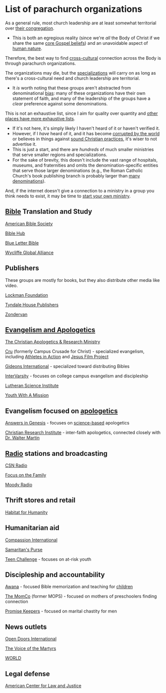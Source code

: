 
# List of parachurch organizations

As a general rule, most church leadership are at least somewhat territorial over [their congregation](mgmt-church.md).

- This is both an egregious reality (since we're *all* the Body of Christ if we share the same [core Gospel beliefs](jesus-gospel.md)) and an unavoidable aspect of [human nature](humanity.md).

Therefore, the best way to find [cross-cultural](culture.md) connection across the Body is through parachurch organizations.

The organizations may die, but the [specializations](jobs-specialization.md) will carry on as long as there's a cross-cultural need and church leadership are territorial.

- It *is* worth noting that these groups aren't abstracted from denominational [bias](bias.md): many of these organizations have their own statement of faith, and many of the leadership of the groups have a *clear* preference against some denominations.

This is not an exhaustive list, since I aim for quality over quantity and [other places have more exhaustive lists](https://en.wikipedia.org/wiki/List_of_parachurch_organizations).

- If it's not here, it's simply likely I haven't heard of it or haven't verified it.
- However, if I *have* heard of it, and it has become [corrupted by the world](christian-west.md) or believes in things against [sound Christian practices](christian-exercises.md), it's wiser to not advertise it.
- This is just a start, and there are *hundreds* of much smaller ministries that serve smaller regions and specializations.
- For the sake of brevity, this doesn't include the vast range of hospitals, museums, and fraternities and omits the denomination-specific entities that serve those larger denominations (e.g., the Roman Catholic Church's book publishing branch is probably larger than [many denominations](christian-history.md)).

And, if the internet doesn't give a connection to a ministry in a group you think needs to exist, it may be time to [start your own ministry](mgmt-church.md).

## [Bible](bible.md) Translation and Study

[American Bible Society](https://www.americanbible.org/)

[Bible Hub](https://biblehub.com/)

[Blue Letter Bible](https://www.blueletterbible.org/)

[Wycliffe Global Alliance](https://www.wycliffe.net/)

## Publishers

These groups are mostly for books, but they also distribute other media like video.

[Lockman Foundation](https://www.lockman.org/)

[Tyndale House Publishers](https://www.tyndale.com/)

[Zondervan](https://www.zondervan.com/)

## [Evangelism and Apologetics](christian-evangelism.md)

[The Christian Apologetics & Research Ministry](https://carm.org/)

[Cru](https://www.cru.org/) (formerly Campus Crusade for Christ) - specialized evangelism, including [Athletes in Action](https://athletesinaction.org/) and [Jesus Film Project](https://www.jesusfilm.org/)

[Gideons International](https://gideons.org/) - specialized toward distributing Bibles

[InterVarsity](https://intervarsity.org/) - focuses on college campus evangelism and discipleship

[Lutheran Science Institute](https://www.lutheranscience.org/default.asp)

[Youth With A Mission](https://ywam.org/)

## Evangelism focused on [apologetics](christian-apologetics.md)

[Answers in Genesis](https://answersingenesis.org/) - focuses on [science-based](science.md) apologetics

[Christian Research Institute](https://www.equip.org/) - inter-faith apologetics, connected closely with [Dr. Walter Martin](https://waltermartin.com/)

## [Radio](radio.md) stations and broadcasting

[CSN Radio](https://csnradio.com/)

[Focus on the Family](https://www.focusonthefamily.com/)

[Moody Radio](https://www.moodyradio.org/)

## Thrift stores and retail

[Habitat for Humanity](https://www.habitat.org/)

## Humanitarian aid

[Compassion International](https://www.compassion.com/)

[Samaritan's Purse](https://samaritanspurse.org/)

[Teen Challenge](https://globaltc.org/) - focuses on at-risk youth

## Discipleship and accountability

[Awana](https://www.awana.org/) - focused Bible memorization and teaching for [children](people-family.md)

[The MomCo](https://www.themom.co/home) (former MOPS) - focused on mothers of preschoolers finding connection

[Promise Keepers](https://promisekeepers.org/) - focused on marital chastity for men

## News outlets

[Open Doors International](https://www.opendoors.org/en-US/)

[The Voice of the Martyrs](https://www.persecution.com/)

[WORLD](https://wng.org/)

## Legal defense

[American Center for Law and Justice](https://aclj.org/)
